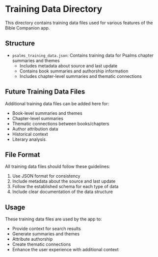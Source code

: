 # Training Data Directory

This directory contains training data files used for various features of the Bible Companion app.

## Structure

- `psalms_training_data.json`: Contains training data for Psalms chapter summaries and themes
  - Includes metadata about source and last update
  - Contains book summaries and authorship information
  - Includes chapter-level summaries and thematic connections

## Future Training Data Files

Additional training data files can be added here for:
- Book-level summaries and themes
- Chapter-level summaries
- Thematic connections between books/chapters
- Author attribution data
- Historical context
- Literary analysis

## File Format

All training data files should follow these guidelines:
1. Use JSON format for consistency
2. Include metadata about the source and last update
3. Follow the established schema for each type of data
4. Include clear documentation of the data structure

## Usage

These training data files are used by the app to:
- Provide context for search results
- Generate summaries and themes
- Attribute authorship
- Create thematic connections
- Enhance the user experience with additional context 